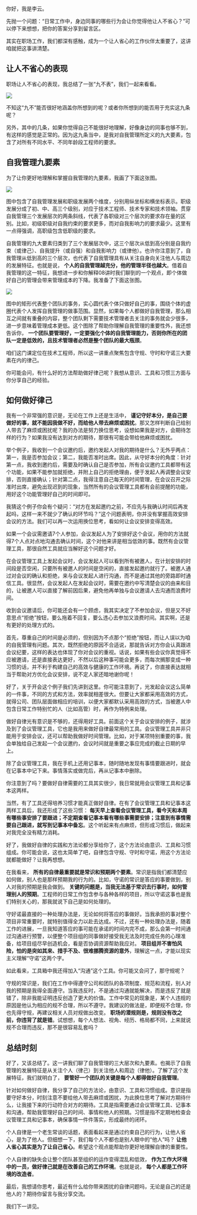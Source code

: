 你好，我是李云。

先抛一个问题：“日常工作中，身边同事的哪些行为会让你觉得他让人不省心？”可以停下来想想，把你的答案分享到留言区。

其实在职场工作，我们都深有感触，成为一个让人省心的工作伙伴太重要了，这讲咱就把这事讲清楚。

## 让人不省心的表现

职场让人不省心的表现，我总结了一张“九不表”，我们一起来看看。

![](https://static001.geekbang.org/resource/image/a3/09/a39b220a9a78cfd7342271f48c450109.jpg?wh=4000x2550)

不知这“九不”能否很好地涵盖你所想到的呢？或者你所想到的能否用于充实这九条呢？

另外，其中的几条，如果你觉得自己不能很好地理解，好像身边的同事也够不到，有这样的感觉是正常的。因为这九条当中，是我对自我管理所定义的九大要素，包含了对所有不同水平、不同年龄段工程师的要求。

## 自我管理九要素

为了让你更好地理解和掌握自我管理的九要素，我画了下面这张图。

![](https://static001.geekbang.org/resource/image/bc/8a/bc4d66a0a9446eb906d6e79faac1548a.jpg?wh=4001x2251)

图中包含了自我管理发展和职级发展两个维度，分别用纵坐标和横坐标表示。职级发展分成了初、中、高三个级别，对应于技术工程师、技术专家和技术领袖。贯穿自我管理三个发展层次的两条斜线，代表了各职级对三个层次的要求存在量的区别。比如，初级职级对自我约束的要求更多，而对自我影响力的要求最少。这里有一点得强调，高职级包含低职级的要求。

自我管理的九大要素归类到了三个发展层次中，这三个层次从低到高分别是自我约束（或律己）、自我提升（或自强）和自我影响力（或律他）。也许你注意到了，自我管理从低到高的三个层次，也代表了自我管理具有从关注自身向关注他人与周边的发展特征。也就是说， **个人的自我管理越充分，他的管理半径也越大**。借着自我管理的这一特征，我想进一步和你解释08讲时我们聊到的一个观点，即个体做好自己的管理会带来管理成本的下降。我准备了下面这张图。

![](https://static001.geekbang.org/resource/image/8c/f4/8c4897aed7a1856f32b0e35c408c68f4.jpg?wh=4000x2251)

图中的矩形代表整个团队的事务，实心圆代表个体只做好自己的事，围绕个体的虚圈代表个人发挥自我管理的做事范围。显然，如果每个人都做好自我管理，那么相互之间就有重叠的内容，整个团队剩下需要技术管理者去关注的事务就会少很多，进一步意味着管理成本更低。这个图除了帮助你理解自我管理的重要性外，我还想告诉你， **一个团队要管理好，一定要强化个体的自我管理能力，否则你所在的团队一定是低效的，且技术管理者必然是整个团队的最大瓶颈**。

咱们这门课定位在技术工程师，所以这一讲重点聚焦包含守规、守时和守诺三大要素在内的律己。

你可能会问，有什么好的方法帮助做好律己呢？我想从意识、工具和习惯三方面与你分享自己的经验。

## 如何做好律己

我有一个非常强的意识是，无论在工作上还是生活中， **谨记守好本分，是自己要做好的事，就不能因我做不好，而给他人带去麻烦或困扰**。那又怎样判断自己给别人带去了麻烦或困扰呢？我的办法是努力换位思考，设想如果我是对方，会期待怎样的行为？如果我没有达到对方的期待，那很有可能会带给他麻烦或困扰。

举个例子，我收到一个会议邀约后，邀约发起人对我的期待是什么？无外乎两点：第一，我是否参加会议；第二，我能否准时出席。因此，从守好本分的角度：针对第一点，我收到邀约后，需要及时确认自己是否参加，所有会议邀约工具都带有这个功能，如果不能参加就拒绝，并附上自己的拒绝理由，便于发起人再调整会议安排，否则直接确认；针对第二点，我得注意自己每天的时间管理，在会议召开之际准时出席，避免出现迟到的现象，当然所有的会议管理工具都有会前提醒的功能，用好这个功能管理好自己的时间即可。

我猜这个例子你会有个疑问：“对方在发起邀约之前，不应先与我确认时间后再发起吗，这样一来不就少了确认的环节吗？”这个问题表明，你并没有掌握高效安排会议的方法。我们可以再一次运用换位思考，看如何让会议安排变得高效。

如果一个会议需邀请7个人参加，会议发起人为了安排好这个会议，用你的方法就得7个人点对点地沟通去确认时间，这个对他来讲是相当低效的事。既然有会议管理工具，那很自然工具就应当解好这个问题才好。

在会议管理工具上发起会议时，会议发起人可以看到所有被邀人，在计划安排的时间段是否空闲，只要所有被邀人的时间是空闲的，直接发起邀约就行了。被邀人通过对会议的确认和拒绝，来与会议发起人进行沟通，而不是通过其他的旁路即时通信工具。很显然，会议发起人在发起会议时，需要在邀约中写清楚会议的由来和目的，让被邀人可以直接了解前因后果，避免他再单独与会议邀请人去沟通而浪费时间。

收到会议邀请后，你可能还会有一个顾虑，我其实决定了不参加会议，但是又不好意思点“拒绝”按钮，要么拖着不回复，要么违心去参加又浪费时间。其实啊，还是有更好的处理方式的。

首先，尊重自己的时间是必须的，但别因为不点那个“拒绝”按钮，而让人误以为咱的自我管理有问题。其次，既然拒绝的原因不合适说，那就告诉对方你会认真跟进会议纪要，这样的表达也体现了你对会议的重视。话说，如果有些会议你真觉得不应被邀请，还是直接表达更好，不然以后这种事可能会更多，而每次搁那变成一种习惯的话，并不利于构建自己的高效与健康的工作环境。再说了，你直接表达就相当于帮助对方优化会议安排，说不定人家还暗地谢你呢！

好了，关于开会这个例子我们先讲到这里。你可能注意到了，光发起会议这么简单的一件事，不同的方式和方法，效率就相差很大。但要让大家都采用高效的方式，就得公司、团队层面做相应的培训，以便大家都默认采用高效的方式，当被邀人中包含日常工作特别忙的人（比如高管）时，再作为特例来处理。

做好自律光有意识是不够的，还得用好工具。前面这个关于会议安排的例子，就涉及到了会议管理工具，它也是我用来做好自律最常用的工具。会议管理工具并非只能用于安排会议，还可以帮助我做好时间管理。比如，对于某项特别重要的事，我会单独给自己发起一个会议邀约，会议时间就是重要之事应完成的截止日期的早上。

除了会议管理工具，我在手机上还用记事本，随时随地发现有事情要跟进时，就会在记事本中记下来。事情落实或做完后，再从记事本中删除。

你注意到了吗？要做好自律需要的工具其实很少，我日常就用会议管理工具和记事本这两样。

当然，有了工具还得培养习惯才能真正做好自律。在有了会议管理工具和记事本这两样工具后，我还形成了这些习惯： **每天早上查看会议管理工具，看今天和本周有哪些事安排了要跟进；不定期查看记事本看有哪些事需要安排；注意到有事情需要自己跟进，就写到记事本中备忘**。这个听起来有点麻烦，但形成习惯后，做起来对我完全没有精力消耗。

好了，我做好自律的实践和方法论都分享给你了，这个方法论由意识、工具和习惯组成。你可能会说，这也太简单了吧，自律包含守规、守时和守诺，用这个方法论就都能做好？让我再想想。

在我看来， **所有的自律最重要就是常识和预期两个要素**。常识是指我们都清楚应如何做，别人也是那样预期我的行为的。比如，守诺的常识是答应的事要做到，别人对我的预期是我会做到。 **关键的问题是，当我无法基于常识去行事时，如何管理别人的预期**。工程师的日常工作包含参与各种各样的项目，所以守诺这事也是我们特别关心的，那我就说下自己是如何处理的。

守好诺最直接的一种处理办法是，无论如何将答应的事做好。当我承担的事对整个项目非常重要时，就特别值得全力以赴去达成。不过，还有一种处理办法是，随着工作的进展，一旦我知道答应的事可能在承诺的时间内完不成，那么会第一时间通过沟通进行预警，以便整个项目组的同事做好接受我无法及时完成任务的心理准备，给项目组尽早创造机会，看是否协调资源帮助我应对。 **项目组并不害怕风险，怕的是突如其来、措手不及、很难挪腾资源的意外**，理解这一点，才能以现实主义理解“守诺”这两个字。

如此看来，工具箱中我还得加入“沟通”这个工具。你可能又会问了，那守规呢？

守规的常识是，我们在工作中得遵守公司和团队的各项制度、规范和流程，别人对我的预期是我得全面遵守。当我违反时，不是通过沟通就能解决，而是违反了就是错了，除非我能证明违反创造了更大的价值。工作中常见的现象是，某个人违规的原因是他认为相应的规不合理，所以不遵守。我建议的做法是，即便规不合理，你也先得守规，再建议相关人员对规做出改变。 **职场的潜规则是，规则没有改之前，你违背了就是错**。试想想，每个人想法、视角、经历、格局都不同，上来就说规不合理而违反，那不是很容易乱套吗？

## 总结时刻

好了，又该总结了。这一讲我们聊了自我管理的三大层次和九要素。也揭示了自我管理的发展特征是从关注个人（律己）到关注他人和周边（律他）。了解了这个发展特征，我们就明白了， **要管好一个团队的关键是每个人都得做好自我管理**。

针对如何做好自律，我分享了自己的方法论，由意识、工具和习惯组成。意识是指要守好本分，时刻注意不要给他人带去麻烦或困扰，为此换位思考了解对方期待什么，让我接下来的行动符合对方的期待。工具是指需要通过会议管理工具、记事本和沟通，帮助我管理好自己的时间、事情和他人的预期。习惯是指不定期地检查会议管理工具和记事本，确保事情一件件落实，形成最终的闭环。

个人自律是一个老生常谈的话题，表面看起来是通过约束自己的行为，让他人省心，是为了他人。但细想一下，我们每个人不都也是别人眼中的“他人”吗？ **让他人省心其实是为了让自己省心**。希望这个观点能帮助你更好地理解自律的重要性。

个人自律的缺失会让整个团队甚至组织的运作变得混乱和低效， **作为工作大环境中的一员，做好律己就是在改善自己的工作环境**。也就是说， **每个人都是工作环境的改造者**。

最后，我想请你思考，最近有什么给你带来困扰的自律问题吗，无论是自己的还是他人的？期待你留言与我分享交流。

我们下一讲见。